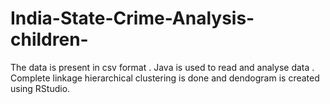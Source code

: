 # India-State-Crime-Analysis-children-
The data is present in csv format . Java is used to read and analyse data . Complete linkage hierarchical clustering is done and dendogram is created using  RStudio.
